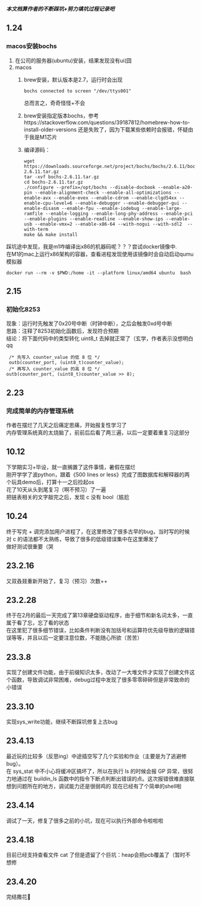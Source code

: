 ***本文档算作者的不断踩坑+努力填坑过程记录吧***
## 1.24
### macos安装bochs
1. 在公司的服务器(ubuntu)安装，结果发现没有ui(囧
2. macos
    1. brew安装，默认版本是2.7，运行时会出现
       ```
       bochs connected to screen "/dev/ttys001"
       ```
       总而言之，奇奇怪怪+不会

   2. brew安装指定版本bochs，参考https://stackoverflow.com/questions/39187812/homebrew-how-to-install-older-versions
   还是失败了，因为下载某些依赖时会报错，怀疑由于我是M1芯片

   3. 编译源码：
       ```
       wget https://downloads.sourceforge.net/project/bochs/bochs/2.6.11/bochs-2.6.11.tar.gz
       tar -xvf bochs-2.6.11.tar.gz
       cd bochs-2.6.11.tar.gz
       ./configure --prefix=/opt/bochs --disable-docbook --enable-a20-pin --enable-alignment-check --enable-all-optimizations --enable-avx --enable-evex --enable-cdrom --enable-clgd54xx --enable-cpu-level=6 --enable-debugger --enable-debugger-gui --enable-disasm --enable-fpu --enable-iodebug --enable-large-ramfile --enable-logging --enable-long-phy-address --enable-pci --enable-plugins --enable-readline --enable-show-ips --enable-usb --enable-vmx=2 --enable-x86-64 --with-nogui --with-sdl2  --with-term
      make && make install
      ```
踩坑途中发现，我是m1咋编译出x86的机器码呢？？？尝试docker镜像中.  
在M1的mac上运行x86架构的容器，查看进程发现使用该镜像时会自动启动qumu模拟器
```
docker run --rm -v $PWD:/home -it --platform linux/amd64 ubuntu  bash
```
## 2.15
### 初始化8253
现象：运行时先触发了0x20号中断（时钟中断），之后会触发0xd号中断  
思路：注释了8253初始化函数后，发现符合预期  
结论：将下面代码中的类型转化 uint8_t 去掉就正常了（玄学，作者表示没想明白qq
```
 /* 先写入 counter_value 的低 8 位 */ 
 outb(counter_port, (uint8_t)counter_value); 
 /* 再写入 counter_value 的高 8 位 */ 
outb(counter_port, (uint8_t)counter_value >> 8);
```
## 2.23
### 完成简单的内存管理系统
作者在摆烂了几天之后痛定思痛，开始报复性学习了  
内存管理系统真的太烧脑了，前前后后看了两三遍，以后一定要着重复习这部分

## 10.12
下学期实习+毕设，就一直搁置了这件事情，暑假在摆烂  
刚开学学了波python，跟着《500 lines or less》完成了图数据库和解释器的两个玩具demo后，打算十一之后捡起os  
花了10天从头到尾复习（啊不预习）了一遍  
把链表相关的文字敲完之后，发现 c 没有 bool（尴尬


## 10.24 
终于写完 + 调完添加用户进程了，在这里修改了很多古早的bug，当时写的时候对 c 的语法都不太熟练，导致了很多的低级错误集中在这里爆发了   
做好测试很重要（哭

## 23.2.16 
又双叒叕重新开始了，复习（预习）次数++

## 23.2.28 
终于在2月的最后一天完成了第13章硬盘驱动程序，由于细节和新名词太多，一直属于看了忘，忘了看的状态  
在这里犯了很多细节错误，比如条件判断没有加括号和运算符优先级导致的逻辑错误等等，并且以后一定要注意位数，不能随心所欲（苦苦）

## 23.3.8 
实现了创建文件功能，由于前缀知识太多，改动了一大堆文件才实现了创建文件这个函数，导致调试非常困难，debug过程中发现了很多零零碎碎但是非常致命的小错误

## 23.3.10 
实现sys_write功能，继续不断踩坑修复上古bug

## 23.4.13 
最近玩的比较多（反思ing）中途插空写了几个实验和作业（主要是为了逃避修bug）。  
在 sys_stat 中不小心将缓冲区搞坏了，所以在执行 ls 的时候会报 GP 异常，很努力地通过在 buildin_ls 函数中的指令下断点判断出错误的点。这次报错很难直接联想到问题所在的地方，调试能力还是很弱鸡的
现在已经有了个简单的shell啦

## 23.4.14 
调试了一天，修复了很多之前的小坑，现在可以执行外部命令啦啦啦

## 23.4.18  
目前已经支持查看文件 cat 了但是遗留了个巨坑：heap会把pcb覆盖了（暂时不想修

## 23.4.20 
完结撒花🎉
